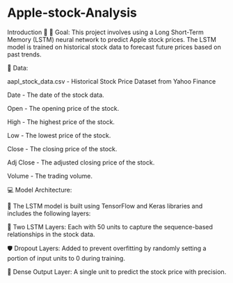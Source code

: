 # Apple-stock-Analysis

Introduction 📝
🎯 Goal: This project involves using a Long Short-Term Memory (LSTM) neural network to predict Apple stock prices. The LSTM model is trained on historical stock data to forecast future prices based on past trends.

📖 Data:

aapl_stock_data.csv - Historical Stock Price Dataset from Yahoo Finance

Date - The date of the stock data.

Open - The opening price of the stock.

High - The highest price of the stock.

Low - The lowest price of the stock.

Close - The closing price of the stock.

Adj Close - The adjusted closing price of the stock.

Volume - The trading volume.

💻 Model Architecture:

🔧 The LSTM model is built using TensorFlow and Keras libraries and includes the following layers:

🔁 Two LSTM Layers: Each with 50 units to capture the sequence-based relationships in the stock data.

🛡️ Dropout Layers: Added to prevent overfitting by randomly setting a portion of input units to 0 during training.

🎯 Dense Output Layer: A single unit to predict the stock price with precision.
